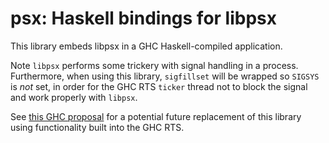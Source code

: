 # psx: Haskell bindings for libpsx

This library embeds libpsx in a GHC Haskell-compiled application.

Note `libpsx` performs some trickery with signal handling in a process.
Furthermore, when using this library, `sigfillset` will be wrapped so
`SIGSYS` is *not* set, in order for the GHC RTS `ticker` thread not to
block the signal and work properly with `libpsx`.

See
[this GHC proposal](https://github.com/ghc-proposals/ghc-proposals/pull/533)
for a potential future replacement of this library using functionality built
into the GHC RTS.
